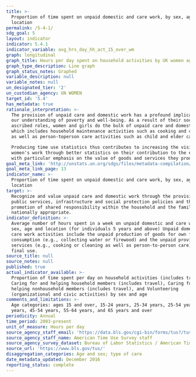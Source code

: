 ```yaml
---
title: >-
  Proportion of time spent on unpaid domestic and care work, by sex, age and
  location
permalink: /5-4-1/
sdg_goal: 5
layout: indicator
indicator: 5.4.1
indicator_variable: avg_hrs_day_hh_act_15_over_wm
graph: longitudinal
graph_title: Hours per day spent on household activities by UK women ages 15 and older
graph_type_description: Line graph
graph_status_notes: Graphed
variable_description: null
variable_notes: null
un_designated_tier: '2'
un_custodian_agency: UN WOMEN
target_id: '5.4'
has_metadata: true
rationale_interpretation: >-
  The provision of unpaid care and domestic work has a profound implication on
  our understanding of poverty and well-being. As a result of their socially
  ascribed roles, women and girls do the bulk of unpaid care and domestic work,
  which includes household maintenance activities such as cooking and cleaning
  as well as person-toperson care activities such as child and elder care. [2] 

  Producing time use statistics thus contributes to increasing the visibility of
  women's work through better statistics on their contribution to the economy '
  with particular emphasis on the value of goods and services they produce. [1]
goal_meta_link: 'http://unstats.un.org/sdgs/files/metadata-compilation/Metadata-Goal-5.pdf'
goal_meta_link_page: 13
indicator_name: >-
  Proportion of time spent on unpaid domestic and care work, by sex, age and
  location
target: >-
  Recognize and value unpaid care and domestic work through the provision of
  public services, infrastructure and social protection policies and the
  promotion of shared responsibility within the household and the family as
  nationally appropriate.
indicator_definition: >-
  Average number of hours spent in a week on unpaid domestic and care work, by
  sex, age and location (for individuals 5 years and above) Unpaid domestic and
  care work activities include the unpaid production of goods for own final
  consumption (e.g., collecting water or firewood) and the unpaid provision of
  services (e.g., cooking or cleaning as well as person-to-person care) for own
  final use.
source_title: null
source_notes: null
published: true
actual_indicator_available: >-
  Proportion of time spent per day on household activities (includes travel),
  Caring for and helping household members (includes travel), Caring for and
  helping nonhousehold members (includes travel), and Volunteering
  (organizational and civic activities) by sex and age
comments_and_limitations: >-
  Age categories: ages 15 and over, 15-24 years, 25-34 years, 25-54 years, 35-44
  years, 45-54 years, 55-64 years, and 65 years and over
periodicity: Annual
time_period: 2003-present
unit_of_measure: Hours per day
source_agency_staff_email: 'https://data.bls.gov/cgi-bin/forms/tus?/tus/home.htm'
source_agency_staff_name: American Time Use Survey staff
source_agency_survey_dataset: Bureau of Labor Statistics / American Time Use Survey
source_url: 'https://www.bls.gov/tus/'
disaggregation_categories: Age and sex; type of care
date_metadata_updated: December 2016
reporting_status: complete
---
```

